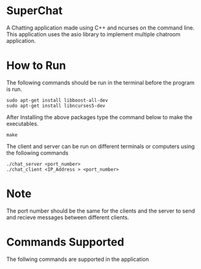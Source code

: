 # SuperChat
A Chatting application made using C++ and ncurses on the command line. This application uses the asio library to implement multiple chatroom application. 

# How to Run
The following commands should be run in the terminal before the program is run.
     
    sudo apt-get install libboost-all-dev
    sudo apt-get install libncurses5-dev
     
After Installing the above packages type the command below to make the executables.

    make
    
The client and server can be run on different terminals or computers using the following commands

    ./chat_server <port_number>
    ./chat_client <IP_Address > <port_number>
  
# Note
The port number should be the same for the clients and the server to send and recieve messages between different clients.

# Commands Supported
The follwing commands are supported in the application
